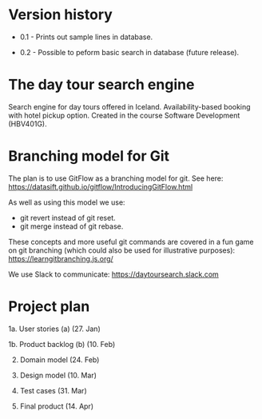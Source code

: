 # Version history
* 0.1 - Prints out sample lines in database. 

* 0.2 - Possible to peform basic search in database (future release). 

# The day tour search engine
Search engine for day tours offered in Iceland. Availability-based booking with hotel pickup option. Created in the course Software Development (HBV401G). 
# Branching model for Git
The plan is to use GitFlow as a branching model for git. 
See here: https://datasift.github.io/gitflow/IntroducingGitFlow.html

As well as using this model we use: 
* git revert instead of git reset. 
* git merge instead of git rebase.

These concepts and more useful git commands are covered in a fun game on git branching
(which could also be used for illustrative purposes): 
https://learngitbranching.js.org/

We use Slack to communicate: 
https://daytoursearch.slack.com

# Project plan
1a. User stories (a) (27. Jan)

1b. Product backlog (b) (10. Feb)

2. Domain model (24. Feb)

3. Design model (10. Mar)

4. Test cases (31. Mar)

5. Final product (14. Apr)
